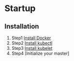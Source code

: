 # Startup
## Installation
1. Step1 [Install Docker](../docker/startup.md)
2. Step2 [Install kubectl](kubectl.install.md)
3. Step3 [Install kubelet](kubelet.install.md)
4. Step4 [Initialize your master]